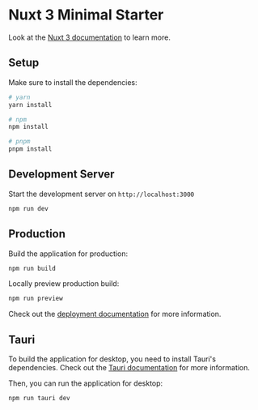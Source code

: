 # Nuxt 3 Minimal Starter

Look at the [Nuxt 3 documentation](https://nuxt.com/docs/getting-started/introduction) to learn more.

## Setup

Make sure to install the dependencies:

```bash
# yarn
yarn install

# npm
npm install

# pnpm
pnpm install
```

## Development Server

Start the development server on `http://localhost:3000`

```bash
npm run dev
```

## Production

Build the application for production:

```bash
npm run build
```

Locally preview production build:

```bash
npm run preview
```

Check out the [deployment documentation](https://nuxt.com/docs/getting-started/deployment) for more information.

## Tauri

To build the application for desktop, you need to install Tauri's dependencies. Check out
the [Tauri documentation](https://tauri.app/v1/guides/getting-started/prerequisites/) for more information.

Then, you can run the application for desktop:

```bash
npm run tauri dev
```
